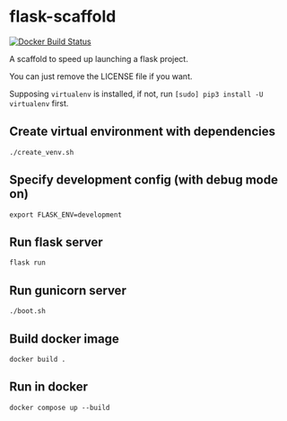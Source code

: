 # flask-scaffold

[![Docker Build Status](https://img.shields.io/docker/build/kigawas/flask-scaffold.svg)](https://hub.docker.com/r/kigawas/flask-scaffold/)

A scaffold to speed up launching a flask project.

You can just remove the LICENSE file if you want.

Supposing `virtualenv` is installed, if not, run `[sudo] pip3 install -U virtualenv` first.

## Create virtual environment with dependencies

    ./create_venv.sh

## Specify development config (with debug mode on)

    export FLASK_ENV=development

## Run flask server

    flask run

## Run gunicorn server

    ./boot.sh

## Build docker image

    docker build .

## Run in docker

    docker compose up --build
